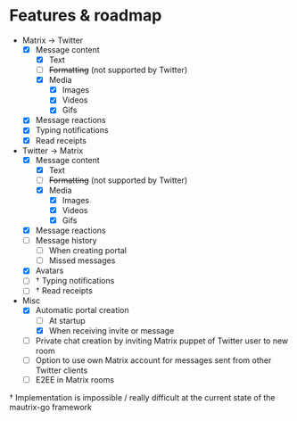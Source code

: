 # Features & roadmap

* Matrix → Twitter
  * [x] Message content
    * [x] Text
    * [ ] ~~Formatting~~ (not supported by Twitter)
    * [x] Media
      * [x] Images
      * [x] Videos
      * [x] Gifs
  * [x] Message reactions
  * [x] Typing notifications
  * [x] Read receipts
* Twitter → Matrix
  * [x] Message content
    * [x] Text
    * [ ] ~~Formatting~~ (not supported by Twitter)
    * [x] Media
      * [x] Images
      * [x] Videos
      * [x] Gifs
  * [x] Message reactions
  * [ ] Message history
    * [ ] When creating portal
    * [ ] Missed messages
  * [x] Avatars
  * [ ] † Typing notifications
  * [ ] † Read receipts
* Misc
  * [x] Automatic portal creation
    * [ ] At startup
    * [x] When receiving invite or message
  * [ ] Private chat creation by inviting Matrix puppet of Twitter user to new room
  * [ ] Option to use own Matrix account for messages sent from other Twitter clients
  * [ ] E2EE in Matrix rooms

† Implementation is impossible / really difficult  at the current state of the mautrix-go framework
